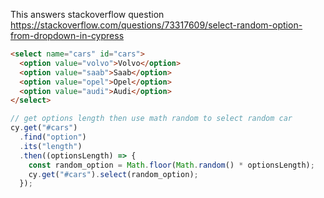 This answers stackoverflow question
https://stackoverflow.com/questions/73317609/select-random-option-from-dropdown-in-cypress

<!-- fiddle Select random option from dropdown-->

```html
<select name="cars" id="cars">
  <option value="volvo">Volvo</option>
  <option value="saab">Saab</option>
  <option value="opel">Opel</option>
  <option value="audi">Audi</option>
</select>
```

```js
// get options length then use math random to select random car
cy.get("#cars")
  .find("option")
  .its("length")
  .then((optionsLength) => {
    const random_option = Math.floor(Math.random() * optionsLength);
    cy.get("#cars").select(random_option);
  });
```

<!-- fiddle-end -->
